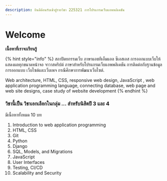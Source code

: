 ```yaml
---
description: ยินดีต้อนรับเข้าสู่รายวิชา 225321 การโปรแกรมเว็บแอพพลิเคชัน
---
```


# Welcome

**เนื้อหาที่เราจะเรียนรู้**

{% hint style="info" %}
สถาปัตยกรรมเว็บ ภาษาแอชทีเอ็มแอล ซีเอสเอส การออกแบบเว็บให้แสดงผลทุกขนาดหน้าจอ จาวาสคริปต์ ภาษาสำหรับโปรแกรมเว็บแอพพลิเคชัน การติดต่อกับฐานข้อมูล การออกแบบ เว็บไซต์และเว็บเพจ กรณีศึกษาการพัฒนาเว็บไซต์.

Web architecture, HTML, CSS, responsive web design, JavaScript , web application programming language, connecting database, web page and web site designs, case study of website development
{% endhint %}

### วิชานี้เป็น วิชาเอกเลือกในกลุ่ม ... สำหรับนิสิตปี 3 และ 4

มีเนื้อหาทั้งหมด 10 บท&#x20;

1. Introduction to web application programming
2. HTML, CSS
3. Git
4. Python
5. Django
6. SQL, Models, and Migrations
7. JavaScript
8. User Interfaces
9. Testing, CI/CD
10. Scalability and Security
